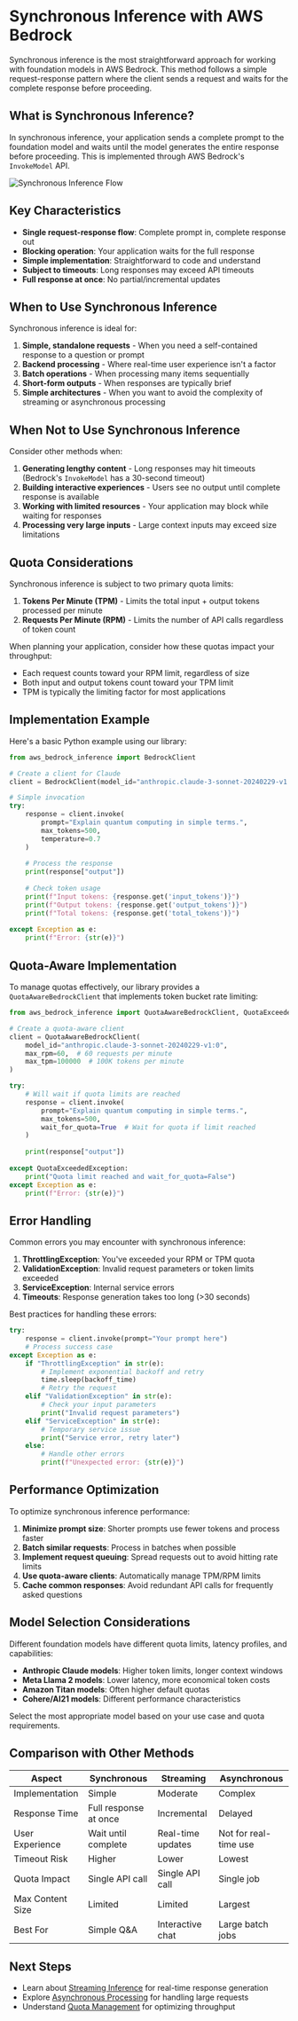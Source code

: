 # Synchronous Inference with AWS Bedrock

Synchronous inference is the most straightforward approach for working with foundation models in AWS Bedrock. This method follows a simple request-response pattern where the client sends a request and waits for the complete response before proceeding.

## What is Synchronous Inference?

In synchronous inference, your application sends a complete prompt to the foundation model and waits until the model generates the entire response before proceeding. This is implemented through AWS Bedrock's `InvokeModel` API.

![Synchronous Inference Flow](../images/synchronous-inference-diagram.svg)

## Key Characteristics

- **Single request-response flow**: Complete prompt in, complete response out
- **Blocking operation**: Your application waits for the full response
- **Simple implementation**: Straightforward to code and understand
- **Subject to timeouts**: Long responses may exceed API timeouts
- **Full response at once**: No partial/incremental updates

## When to Use Synchronous Inference

Synchronous inference is ideal for:

1. **Simple, standalone requests** - When you need a self-contained response to a question or prompt
2. **Backend processing** - Where real-time user experience isn't a factor
3. **Batch operations** - When processing many items sequentially
4. **Short-form outputs** - When responses are typically brief
5. **Simple architectures** - When you want to avoid the complexity of streaming or asynchronous processing

## When Not to Use Synchronous Inference

Consider other methods when:

1. **Generating lengthy content** - Long responses may hit timeouts (Bedrock's `InvokeModel` has a 30-second timeout)
2. **Building interactive experiences** - Users see no output until complete response is available
3. **Working with limited resources** - Your application may block while waiting for responses
4. **Processing very large inputs** - Large context inputs may exceed size limitations

## Quota Considerations

Synchronous inference is subject to two primary quota limits:

1. **Tokens Per Minute (TPM)** - Limits the total input + output tokens processed per minute
2. **Requests Per Minute (RPM)** - Limits the number of API calls regardless of token count

When planning your application, consider how these quotas impact your throughput:

- Each request counts toward your RPM limit, regardless of size
- Both input and output tokens count toward your TPM limit
- TPM is typically the limiting factor for most applications

## Implementation Example

Here's a basic Python example using our library:

```python
from aws_bedrock_inference import BedrockClient

# Create a client for Claude
client = BedrockClient(model_id="anthropic.claude-3-sonnet-20240229-v1:0")

# Simple invocation
try:
    response = client.invoke(
        prompt="Explain quantum computing in simple terms.",
        max_tokens=500,
        temperature=0.7
    )
    
    # Process the response
    print(response["output"])
    
    # Check token usage
    print(f"Input tokens: {response.get('input_tokens')}")
    print(f"Output tokens: {response.get('output_tokens')}")
    print(f"Total tokens: {response.get('total_tokens')}")
    
except Exception as e:
    print(f"Error: {str(e)}")
```

## Quota-Aware Implementation

To manage quotas effectively, our library provides a `QuotaAwareBedrockClient` that implements token bucket rate limiting:

```python
from aws_bedrock_inference import QuotaAwareBedrockClient, QuotaExceededException

# Create a quota-aware client
client = QuotaAwareBedrockClient(
    model_id="anthropic.claude-3-sonnet-20240229-v1:0",
    max_rpm=60,  # 60 requests per minute
    max_tpm=100000  # 100K tokens per minute
)

try:
    # Will wait if quota limits are reached
    response = client.invoke(
        prompt="Explain quantum computing in simple terms.",
        max_tokens=500,
        wait_for_quota=True  # Wait for quota if limit reached
    )
    
    print(response["output"])
    
except QuotaExceededException:
    print("Quota limit reached and wait_for_quota=False")
except Exception as e:
    print(f"Error: {str(e)}")
```

## Error Handling

Common errors you may encounter with synchronous inference:

1. **ThrottlingException**: You've exceeded your RPM or TPM quota
2. **ValidationException**: Invalid request parameters or token limits exceeded
3. **ServiceException**: Internal service errors
4. **Timeouts**: Response generation takes too long (>30 seconds)

Best practices for handling these errors:

```python
try:
    response = client.invoke(prompt="Your prompt here")
    # Process success case
except Exception as e:
    if "ThrottlingException" in str(e):
        # Implement exponential backoff and retry
        time.sleep(backoff_time)
        # Retry the request
    elif "ValidationException" in str(e):
        # Check your input parameters
        print("Invalid request parameters")
    elif "ServiceException" in str(e):
        # Temporary service issue
        print("Service error, retry later")
    else:
        # Handle other errors
        print(f"Unexpected error: {str(e)}")
```

## Performance Optimization

To optimize synchronous inference performance:

1. **Minimize prompt size**: Shorter prompts use fewer tokens and process faster
2. **Batch similar requests**: Process in batches when possible
3. **Implement request queuing**: Spread requests out to avoid hitting rate limits
4. **Use quota-aware clients**: Automatically manage TPM/RPM limits
5. **Cache common responses**: Avoid redundant API calls for frequently asked questions

## Model Selection Considerations

Different foundation models have different quota limits, latency profiles, and capabilities:

- **Anthropic Claude models**: Higher token limits, longer context windows
- **Meta Llama 2 models**: Lower latency, more economical token costs
- **Amazon Titan models**: Often higher default quotas
- **Cohere/AI21 models**: Different performance characteristics

Select the most appropriate model based on your use case and quota requirements.

## Comparison with Other Methods

| Aspect | Synchronous | Streaming | Asynchronous |
|--------|-------------|-----------|--------------|
| Implementation | Simple | Moderate | Complex |
| Response Time | Full response at once | Incremental | Delayed |
| User Experience | Wait until complete | Real-time updates | Not for real-time use |
| Timeout Risk | Higher | Lower | Lowest |
| Quota Impact | Single API call | Single API call | Single job |
| Max Content Size | Limited | Limited | Largest |
| Best For | Simple Q&A | Interactive chat | Large batch jobs |

## Next Steps

- Learn about [Streaming Inference](streaming.md) for real-time response generation
- Explore [Asynchronous Processing](asynchronous.md) for handling large requests
- Understand [Quota Management](../quota-management.md) for optimizing throughput